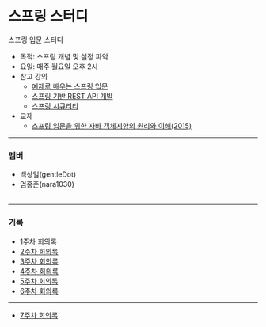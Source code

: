 스프링 스터디
=========
스프링 입문 스터디  

* 목적: 스프링 개념 및 설정 파악
* 요일: 매주 월요일 오후 2시
* 참고 강의
	* [예제로 배우는 스프링 입문](https://www.inflearn.com/course/spring_revised_edition#)
	* [스프링 기반 REST API 개발](https://www.inflearn.com/course/spring_rest-api)
	* [스프링 시큐리티](https://www.inflearn.com/course/%EB%B0%B1%EA%B8%B0%EC%84%A0-%EC%8A%A4%ED%94%84%EB%A7%81-%EC%8B%9C%ED%81%90%EB%A6%AC%ED%8B%B0)
* 교재
	* [스프링 입문을 위한 자바 객체지향의 원리와 이해(2015)](https://wikibook.co.kr/java-oop-for-spring/)
- - - - -

### 멤버
* 백상일(gentleDot)
* 엄홍준(nara1030)
</br></br>

- - - - -

### 기록
* [1주차 회의록](/docs/week_1.md)
* [2주차 회의록](/docs/week_2.md)
* [3주차 회의록](/docs/week_3.md)
* [4주차 회의록](/docs/week_4.md)
* [5주차 회의록](/docs/week_5.md)
* [6주차 회의록](/docs/week_6.md)
- - -
* [7주차 회의록](/docs/week_7.md)